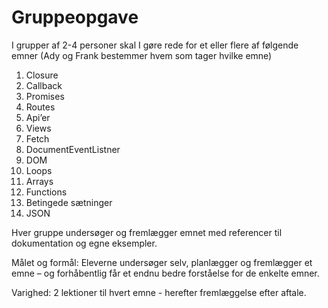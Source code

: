 # Gruppeopgave
I grupper af 2-4 personer skal I gøre rede for et eller flere af følgende emner (Ady og Frank bestemmer hvem som tager hvilke emne)
1.    Closure
2.    Callback
3.    Promises
4.    Routes
5.    Api’er
6.    Views
7.    Fetch
8.    DocumentEventListner
9.    DOM
10.   Loops
11.   Arrays
12.   Functions
13.   Betingede sætninger
14.   JSON

Hver gruppe undersøger og fremlægger emnet med referencer til dokumentation og egne eksempler.

Målet og formål: Eleverne undersøger selv, planlægger og fremlægger et emne – og forhåbentlig får et endnu bedre forståelse for de enkelte emner.

Varighed: 2 lektioner til hvert emne - herefter fremlæggelse efter aftale.
